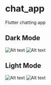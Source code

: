 # chat_app
Flutter chatting app


## Dark Mode 

![Alt text](Screenshot_1704730510.png) ![Alt text](Screenshot_1704730525.png)


## Light Mode


![Alt text](Screenshot_1704730496.png) ![Alt text](Screenshot_1704730466-1.png)